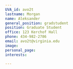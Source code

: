 ```yaml
---
UVA_id: avo2t
lastname: Morgan
name: Aleksander
general_position: gradstudent
position: Graduate Student
office: 123 Kerchof Hall
phone: 434-982-2786
email: avo2t@virginia.edu
image:
personal_page:
interests:

---
```

